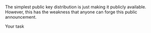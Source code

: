 The simplest public key distribution is just making
it publicly available. However, this has the weakness
that anyone can forge this public announcement.


Your task

